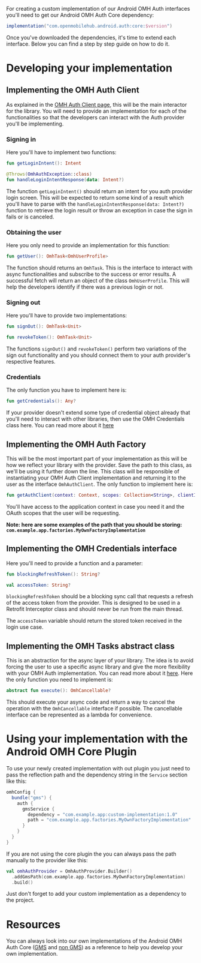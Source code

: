 For creating a custom implementation of our Android OMH Auth interfaces you'll need to get our Android OMH Auth Core dependency:

```groovy
implementation("com.openmobilehub.android.auth:core:$version")
```

Once you've downloaded the dependencies, it's time to extend each interface. Below you can find a step by step guide on how to do it.

# Developing your implementation

## Implementing the OMH Auth Client

As explained in the [OMH Auth Client page](/docs/advanced/OMH-Auth-Client.md#obtaining-the-users-profile), this will be the main interactor for the library. You will need to provide an implementation for each of the functionalities so that the developers can interact with the Auth provider you'll be implementing.

### Signing in

Here you'll have to implement two functions:

```kotlin
fun getLoginIntent(): Intent

@Throws(OmhAuthException::class)
fun handleLoginIntentResponse(data: Intent?)
```

The function `getLoginIntent()` should return an intent for you auth provider login screen. This will be expected to return some kind of a result which you'll have to parse with the `handleLoginIntentResponse(data: Intent?)` function to retrieve the login result or throw an exception in case the sign in fails or is canceled.

### Obtaining the user

Here you only need to provide an implementation for this function:

```kotlin
fun getUser(): OmhTask<OmhUserProfile>
```

The function should returns an `OmhTask`. This is the interface to interact with async functionalities and subscribe to the success or error results. A successful fetch will return an object of the class `OmhUserProfile`. This will help the developers identify if there was a previous login or not.

### Signing out

Here you'll have to provide two implementations:

```kotlin
fun signOut(): OmhTask<Unit>

fun revokeToken(): OmhTask<Unit>
```

The functions `signOut()` and `revokeToken()` perform two variations of the sign out functionality and you should connect them to your auth provider's respective features.

### Credentials

The only function you have to implement here is:

```kotlin
fun getCredentials(): Any?
```

If your provider doesn't extend some type of credential object already that you'll need to interact with other libraries, then use the OMH Credentials class here. You can read more about it [here](/docs/advanced/OMH-Credentials.md)

## Implementing the OMH Auth Factory

This will be the most important part of your implementation as this will be how we reflect your library with the provider. Save the path to this class, as we'll be using it further down the line. This class will be responsible of instantiating your OMH Auth Client implementation and returning it to the user as the interface `OmhAuthClient`. The only function to implement here is:

```kotlin
fun getAuthClient(context: Context, scopes: Collection<String>, clientId: String): OmhAuthClient
```

You'll have access to the application context in case you need it and the OAuth scopes that the user will be requesting.

**Note: here are some examples of the path that you should be storing: `com.example.app.factories.MyOwnFactoryImplementation`**

## Implementing the OMH Credentials interface

Here you'll need to provide a function and a parameter:

```kotlin
fun blockingRefreshToken(): String?

val accessToken: String?
```

`blockingRefreshToken` should be a blocking sync call that requests a refresh of the access token from the provider. This is designed to be used in a Retrofit Interceptor class and should never be run from the main thread.

The `accessToken` variable should return the stored token received in the login use case.

## Implementing the OMH Tasks abstract class

This is an abstraction for the async layer of your library. The idea is to avoid forcing the user to use a specific async library and give the more flexibility with your OMH Auth implementation. You can read more about it [here](/docs/advanced/OMH-Task.md). Here the only function you need to implement is:

```kotlin
abstract fun execute(): OmhCancellable?
```

This should execute your async code and return a way to cancel the operation with the `OmhCancellable` interface if possible. The cancellable interface can be represented as a lambda for convenience.

# Using your implementation with the Android OMH Core Plugin

To use your newly created implementation with out plugin you just need to pass the reflection path and the dependency string in the `Service` section like this:

```groovy
omhConfig {
  bundle("gms") {
    auth {
      gmsService {
        dependency = "com.example.app:custom-implementation:1.0"
        path = "com.example.app.factories.MyOwnFactoryImplementation"
      }
    }
  }
}
```

If you are not using the core plugin the you can always pass the path manually to the provider like this:

```kotlin
val omhAuthProvider = OmhAuthProvider.Builder()
  .addGmsPath(com.example.app.factories.MyOwnFactoryImplementation)
  .build()
```

Just don't forget to add your custom implementation as a dependency to the project.

# Resources

You can always look into our own implementations of the Android OMH Auth Core ([GMS](/packages/plugin-google-gms) and [non GMS](/packages/plugin-google-non-gms)) as a reference to help you develop your own implementation.
